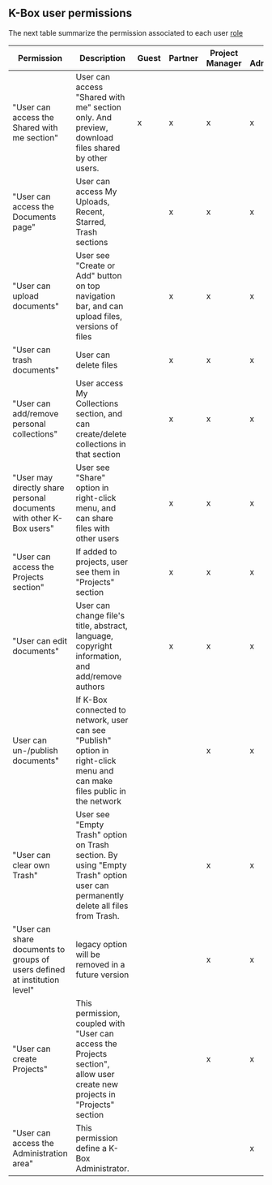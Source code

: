 ## K-Box user permissions

The next table summarize the permission associated to each user [role](./users.md)

| Permission | Description | Guest | Partner | Project Manager | K-Box Administrator | 
|------------|-------------|-------|---------|-----------------|------|
|"User can access the Shared with me section" | User can access "Shared with me" section only. And preview, download files shared by other users. | x | x | x | x |
|"User can access the Documents page" | User can access My Uploads, Recent, Starred, Trash sections || x | x | x |
|"User can upload documents" | User see "Create or Add" button on top navigation bar, and can upload files, versions of files || x | x | x |
|"User can trash documents" | User can delete files || x | x | x |
|"User can add/remove personal collections" | User access My Collections section, and can create/delete collections in that section || x | x | x |
|"User may directly share personal documents with other K-Box users" | User see "Share" option in right-click menu, and can share files with other users || x | x | x |
|"User can access the Projects section" | If added to projects, user see them in "Projects" section || x | x | x |
|"User can edit documents" | User can change file's title, abstract, language, copyright information, and add/remove authors || x | x | x |
|User can un-/publish documents" | If K-Box connected to network, user can see "Publish" option in right-click menu and can make files public in the network ||| x | x |
|"User can clear own Trash" | User see "Empty Trash" option on Trash section. By using "Empty Trash" option user can permanently delete all files from Trash. ||| x | x |
|"User can share documents to groups of users defined at institution level"|legacy option will be removed in a future version ||| x | x |
|"User can create Projects" | This permission, coupled with "User can access the Projects section", allow user create new projects in "Projects" section ||| x | x |
|"User can access the Administration area" | This permission define a K-Box Administrator. |||| x |
